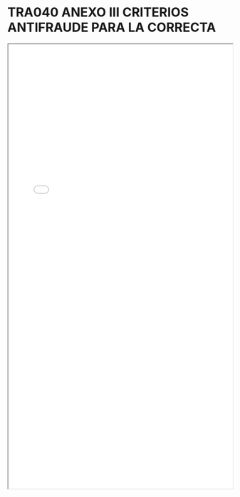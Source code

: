 # TRA040 ANEXO III CRITERIOS ANTIFRAUDE PARA LA CORRECTA

<iframe src="../TRA040 ANEXO III CRITERIOS ANTIFRAUDE PARA LA CORRECTA.pdf" width="100%" height="1000px"></iframe>
